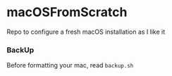 # macOSFromScratch
Repo to configure a fresh macOS installation as I like it

### BackUp
Before formatting your mac, read `backup.sh`
